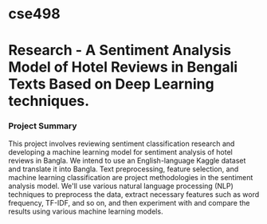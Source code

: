 # cse498
<h1>Research - A Sentiment Analysis Model of Hotel Reviews in Bengali Texts Based on Deep Learning techniques.</h1>

<h3> Project Summary</h3>

<p>
This project involves reviewing sentiment classification research and developing a machine learning
model for sentiment analysis of hotel reviews in Bangla. We intend to use an English-language Kaggle
dataset and translate it into Bangla. Text preprocessing, feature selection, and machine learning
classification are project methodologies in the sentiment analysis model. We'll use various natural
language processing (NLP) techniques to preprocess the data, extract necessary features such as word
frequency, TF-IDF, and so on, and then experiment with and compare the results using various machine
learning models.
</p>
